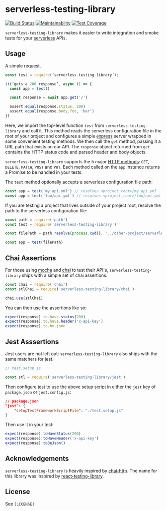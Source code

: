 # serverless-testing-library

[![Build Status](https://travis-ci.com/janders223/serverless-testing-library.svg?branch=master)](https://travis-ci.com/janders223/serverless-testing-library)
[![Maintainability](https://api.codeclimate.com/v1/badges/962b8a5f4766a6269bee/maintainability)](https://codeclimate.com/github/janders223/serverless-testing-library/maintainability)
[![Test Coverage](https://api.codeclimate.com/v1/badges/962b8a5f4766a6269bee/test_coverage)](https://codeclimate.com/github/janders223/serverless-testing-library/test_coverage)

`serverless-testing-library` makes it easier to write integration and smoke tests for your [serverless] APIs.

## Usage

A simple request.

```javascript
const test = require(‘serverless-testing-library’);

it(‘gets a 200 response’, async () => {
  const app = test()

  const response = await app.get('/')

  assert.equal(response.status, 200)
  assert.equal(response.body.foo, 'bar')
})
```

Here, we import the top-level function `test` from `serverless-testing-library` and call it. This method reads the serverless configuration file in the root of your project and configures a simple [express] server wrapped in some convenient testing methods. We then call the `get` method, passing it a URL path that exists on our API. The `response` object returned from `get` contains the HTTP status code and parsed header and body objects.

`serverless-testing-library` supports the 5 major [HTTP methods]: `GET`, `DELETE`, `PATCH`, `POST` and `PUT`. Each method called on the `app` instance returns a Promise to be handled in your tests.

The `test` method optionally accepts a serverless configuration file path:

```javascript
const app = test('my_api.yml') // resolves <project_root>/my_api.yml
const app = test('foo/api.yml') // resolves <project_root>/foo/api.yml
```

If you are testing a project that lives outside of your project root, resolve the path to the serverless configuration file:

```javascript
const path = require('path')
const test = require('serverless-testing-library')

const filePath = path.resolve(process.cwd(), '../other-project/serverless.yml')

const app = test(filePath)
```

## Chai Assertions

For those using [mocha] and [chai] to test their API's, `serverless-testing-library` ships with a simple set of chai assertions.

```javascript
const chai = require('chai')
const stlChai = require('serverless-testing-library/chai')

chai.use(stlChai)
```

You can then use the assertions like so:

```javascript
expect(response).to.have.status(200)
expect(response).to.have.header('x-api-key')
expect(response).to.be.json
```

## Jest Asssertions

Jest users are not left out: `serverless-testing-library` also ships with the same matchers for jest.

```javascript
// test.setup.js

const stl = require('serverless-testing-library/jest')
```

Then configure jest to use the above setup script in either the `jest` key of `package.json` or `jest.config.js`:

```json
// package.json
"jest": {
    "setupTestFrameworkScriptFile": "./test.setup.js"
}
```

Then use it in your test:

```javascript
expect(response).toHaveStatus(200)
expect(response).toHaveHeader('x-api-key')
expect(response).toBeJson()
```

## Acknowledgements

`serverless-testing-library` is heavily inspired by [chai-http]. The name for this library was inspired by [react-testing-library].

## License

See `[LICENSE]`

[serverless]: https://serverless.com/
[express]: https://expressjs.com/
[http methods]: https://www.w3.org/Protocols/rfc2616/rfc2616-sec9.html
[mocha]: https://mochajs.org/
[chai]: https://www.chaijs.com/
[chai-http]: http://www.chaijs.com/plugins/chai-http/
[react-testing-library]: https://github.com/kentcdodds/react-testing-library
[license]: https://github.com/janders223/serverless-testing-library/blob/master/LICENSE
